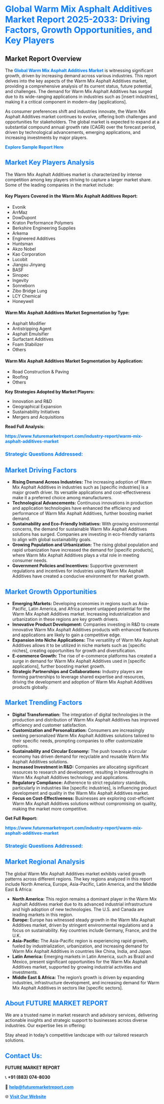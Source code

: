 <h1 style="color: #007BFF;">Global Warm Mix Asphalt Additives Market Report 2025-2033: Driving Factors, Growth Opportunities, and Key Players</h1>

<section id="overview">
<h2>Market Report Overview</h2>
<p>The <a href="https://www.futuremarketreport.com/industry-report/warm-mix-asphalt-additives-market" style="color: #007BFF; text-decoration: none;"><strong>Global Warm Mix Asphalt Additives Market</strong></a> is witnessing significant growth, driven by increasing demand across various industries. This report delves into the key aspects of the Warm Mix Asphalt Additives market, providing a comprehensive analysis of its current status, future potential, and challenges. The demand for Warm Mix Asphalt Additives has surged due to its wide-ranging applications in industries such as [insert industries], making it a critical component in modern-day [applications].</p>
<p>As consumer preferences shift and industries innovate, the Warm Mix Asphalt Additives market continues to evolve, offering both challenges and opportunities for stakeholders. The global market is expected to expand at a substantial compound annual growth rate (CAGR) over the forecast period, driven by technological advancements, emerging applications, and increasing investments by major players.</p>
</section>

<section id="overview">
<p><a href="https://www.futuremarketreport.com/request-sample/reportId=114675" style="color: #007BFF; text-decoration: none;"><strong>Explore Sample Report Here</strong></a></p>
</section>

<section id="key-players">
<h2 style="color: #007BFF;">Market Key Players Analysis</h2>
<p>The Warm Mix Asphalt Additives market is characterized by intense competition among key players striving to capture a larger market share. Some of the leading companies in the market include:</p>
<h4>Key Players Covered in the Warm Mix Asphalt Additives Report:</h4>
<ul><li>Evonik</li><li>ArrMaz</li><li>DowDupont</li><li>Kraton Performance Polymers</li><li>Berkshire Engineering Supplies</li><li>Arkema</li><li>Engineered Additives</li><li>Huntsman</li><li>Akzo Nobel</li><li>Kao Corporation</li><li>Lucobit</li><li>Jiangsu Jinyang</li><li>BASF</li><li>Sinopec</li><li>Ingevity</li><li>Sonneborn</li><li>Zibo Bridge Lung</li><li>LCY Chemical</li><li>Honeywell</li></ul>
<h4>Warm Mix Asphalt Additives Market Segmentation by Type:</h4>
<ul><li>Asphalt Modifier</li><li>Antistripping Agent</li><li>Asphalt Emulsifier</li><li>Surfactant Additives</li><li>Foam Stabilizer</li><li>Others</li></ul>

<h4>Warm Mix Asphalt Additives Market Segmentation by Application:</h4>
<ul><li>Road Construction &amp; Paving</li><li>Roofing</li><li>Others</li></ul>
<p><strong>Key Strategies Adopted by Market Players:</strong></p>
<ul>
<li>Innovation and R&D</li>
<li>Geographical Expansion</li>
<li>Sustainability Initiatives</li>
<li>Mergers and Acquisitions</li>
</ul>
</section>

<section>
<p><strong>Read Full Analysis: </strong></p><a href="https://www.futuremarketreport.com/industry-report/warm-mix-asphalt-additives-market" style="color: #007BFF; text-decoration: none;"><strong>https://www.futuremarketreport.com/industry-report/warm-mix-asphalt-additives-market</strong></a>
<h3 style="color: #007BFF;">Strategic Questions Addressed:</h3>
</section>

<section id="driving-factors">
<h2 style="color: #007BFF;">Market Driving Factors</h2>
<ul>
<li><strong>Rising Demand Across Industries:</strong> The increasing adoption of Warm Mix Asphalt Additives in industries such as [specific industries] is a major growth driver. Its versatile applications and cost-effectiveness make it a preferred choice among manufacturers.</li>
<li><strong>Technological Advancements:</strong> Continuous innovations in production and application technologies have enhanced the efficiency and performance of Warm Mix Asphalt Additives, further boosting market demand.</li>
<li><strong>Sustainability and Eco-Friendly Initiatives:</strong> With growing environmental concerns, the demand for sustainable Warm Mix Asphalt Additives solutions has surged. Companies are investing in eco-friendly variants to align with global sustainability goals.</li>
<li><strong>Growing Population and Urbanization:</strong> The rising global population and rapid urbanization have increased the demand for [specific products], where Warm Mix Asphalt Additives plays a vital role in meeting consumer needs.</li>
<li><strong>Government Policies and Incentives:</strong> Supportive government regulations and incentives for industries using Warm Mix Asphalt Additives have created a conducive environment for market growth.</li>
</ul>
</section>

<section id="growth-opportunities">
<h2 style="color: #007BFF;">Market Growth Opportunities</h2>
<ul>
<li><strong>Emerging Markets:</strong> Developing economies in regions such as Asia-Pacific, Latin America, and Africa present untapped potential for the Warm Mix Asphalt Additives market. Increasing industrialization and urbanization in these regions are key growth drivers.</li>
<li><strong>Innovative Product Development:</strong> Companies investing in R&D to create innovative Warm Mix Asphalt Additives products with enhanced features and applications are likely to gain a competitive edge.</li>
<li><strong>Expansion into Niche Applications:</strong> The versatility of Warm Mix Asphalt Additives allows it to be utilized in niche markets such as [specific niches], creating opportunities for growth and diversification.</li>
<li><strong>E-commerce Growth:</strong> The rise of e-commerce platforms has created a surge in demand for Warm Mix Asphalt Additives used in [specific applications], further boosting market growth.</li>
<li><strong>Strategic Partnerships and Collaborations:</strong> Industry players are forming partnerships to leverage shared expertise and resources, driving the development and adoption of Warm Mix Asphalt Additives products globally.</li>
</ul>
</section>

<section id="trending-factors">
<h2 style="color: #007BFF;">Market Trending Factors</h2>
<ul>
<li><strong>Digital Transformation:</strong> The integration of digital technologies in the production and distribution of Warm Mix Asphalt Additives has improved efficiency and customer satisfaction.</li>
<li><strong>Customization and Personalization:</strong> Consumers are increasingly seeking personalized Warm Mix Asphalt Additives solutions tailored to their specific needs, prompting companies to offer customizable options.</li>
<li><strong>Sustainability and Circular Economy:</strong> The push towards a circular economy has driven demand for recyclable and reusable Warm Mix Asphalt Additives solutions.</li>
<li><strong>Increased Investment in R&D:</strong> Companies are allocating significant resources to research and development, resulting in breakthroughs in Warm Mix Asphalt Additives technology and applications.</li>
<li><strong>Regulatory Compliance:</strong> Adherence to strict regulatory standards, particularly in industries like [specific industries], is influencing product development and quality in the Warm Mix Asphalt Additives market.</li>
<li><strong>Focus on Cost-Effectiveness:</strong> Businesses are exploring cost-efficient Warm Mix Asphalt Additives solutions without compromising on quality, making the market more competitive.</li>
</ul>
</section>

<section>
<p><strong>Get Full Report: </strong></p><a href="https://www.futuremarketreport.com/industry-report/warm-mix-asphalt-additives-market" style="color: #007BFF; text-decoration: none;"><strong>https://www.futuremarketreport.com/industry-report/warm-mix-asphalt-additives-market</strong></a>
<h3 style="color: #007BFF;">Strategic Questions Addressed:</h3>
</section>


<section id="regional-analysis">
<h2 style="color: #007BFF;">Market Regional Analysis</h2>
<p>The global Warm Mix Asphalt Additives market exhibits varied growth patterns across different regions. The key regions analyzed in this report include North America, Europe, Asia-Pacific, Latin America, and the Middle East & Africa:</p>
<ul>
<li><strong>North America:</strong> This region remains a dominant player in the Warm Mix Asphalt Additives market due to its advanced industrial infrastructure and high adoption of new technologies. The U.S. and Canada are leading markets in this region.</li>
<li><strong>Europe:</strong> Europe has witnessed steady growth in the Warm Mix Asphalt Additives market, driven by stringent environmental regulations and a focus on sustainability. Key countries include Germany, France, and the U.K.</li>
<li><strong>Asia-Pacific:</strong> The Asia-Pacific region is experiencing rapid growth, fueled by industrialization, urbanization, and increasing demand for Warm Mix Asphalt Additives in countries like China, India, and Japan.</li>
<li><strong>Latin America:</strong> Emerging markets in Latin America, such as Brazil and Mexico, present significant opportunities for the Warm Mix Asphalt Additives market, supported by growing industrial activities and investments.</li>
<li><strong>Middle East & Africa:</strong> The region’s growth is driven by expanding industries, infrastructure development, and increasing demand for Warm Mix Asphalt Additives in sectors like [specific sectors].</li>
</ul>
</section>

<footer>
<h2 style="color: #007BFF;">About FUTURE MARKET REPORT</h2>
<p>We are a trusted name in market research and advisory services, delivering actionable insights and strategic support to businesses across diverse industries. Our expertise lies in offering:</p>

<p>Stay ahead in today’s competitive landscape with our tailored research solutions.</p>

<h2 style="color: #007BFF;">Contact Us:</h2>
<p><strong>FUTURE MARKET REPORT</strong></p>
<p>📞 <strong>+91 (883) 074-8030</strong></p>
<p>📧 <strong><a href="mailto:help@futuremarketreport.com" style="color: #007BFF;">help@futuremarketreport.com</a></strong></p>
<p>🌐 <strong><a href="https://www.futuremarketreport.com/" style="color: #007BFF;">Visit Our Website</a></strong></p>
</footer>